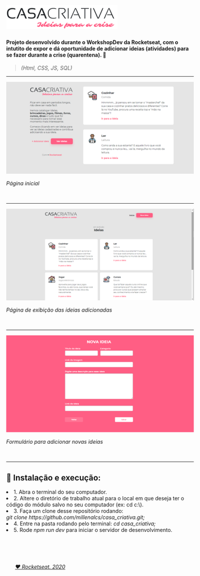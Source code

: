 # <img src = "public/logo.png">

 <h4> Projeto desenvolvido durante o WorkshopDev da Rocketseat, com o intutito de expor e dá oportunidade de adicionar ideias (atividades) para se fazer durante a crise (quarentena). 💜 </h4>
 
 > <i> (Html, CSS, JS, SQL) </i>
   <hr />
 
 <img src = "public/casacriativa.png.png">
 <p><i> Página inicial </i></p>
 </br>  <hr />
 <img src = "public/page_ideias.png">
 <p> <i>Página de exibição das ideias adicionadas </i></p>
  </br>  <hr />
 <img src = "public/form.png">
 <p><i> Formulário para adicionar novas ideias</i> </p>
  </br>

  <hr />
  
 ## 🤖 Instalação e execução:

<li> 1. Abra o terminal do seu computador.</li>
<li> 2. Altere o diretório de trabalho atual para o local em que deseja ter o código do módulo salvo no seu computador (ex: cd c:\).</li>
<li> 3. Faça um clone desse repositório rodando: </br>
 <i>  git clone https://github.com/millenalcs/casa_criativa.git; </i> </li>
<li> 4. Entre na pasta rodando pelo terminal: <i> cd casa_criativa;</i> </li>
<li> 5. Rode <i>npm run dev </i>para iniciar o servidor de desenvolvimento.</li>

 </br>
 </br>
 </br>
 </br>
<ul><i> <a href="https://rocketseat.com.br" target="blank"> ♥ Rocketseat. 2020 </a></i></ul>
